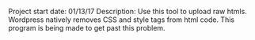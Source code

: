 Project start date: 01/13/17
Description:
	Use this tool to upload raw htmls. Wordpress natively removes CSS and style tags from html code. This program is being made to get past this problem.
	
